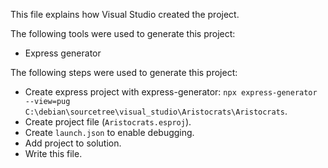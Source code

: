 This file explains how Visual Studio created the project.

The following tools were used to generate this project:
- Express generator

The following steps were used to generate this project:
- Create express project with express-generator: `npx express-generator --view=pug C:\debian\sourcetree\visual_studio\Aristocrats\Aristocrats`.
- Create project file (`Aristocrats.esproj`).
- Create `launch.json` to enable debugging.
- Add project to solution.
- Write this file.
